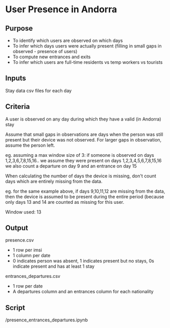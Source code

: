 # User Presence in Andorra

## Purpose
- To identify which users are observed on which days
- To infer which days users were actually present  (filling in small gaps in observed - presence of users)
- To compute new entrances and exits
- To infer which users are full-time residents vs temp workers vs tourists

## Inputs
Stay data csv files for each day

## Criteria
A user is observed on any day during which they have a valid (in Andorra) stay

Assume that small gaps in observations are days when the person was still present but their device was not observed. For larger gaps in observation, assume the person left.

eg. assuming a max window size of 3: if someone is observed on days 1,2,3,6,7,8,15,16.. 
we assume they were present on days 1,2,3,4,5,6,7,8,15,16
we also count a departure on day 9 and an entrance on day 15

When calculating the number of days the device is missing, don't count days which are entirely missing from the data.

eg. for the same example above, if days 9,10,11,12 are missing from the data, then the device is assumed to be present during the entire period (because only days 13 and 14 are counted as missing for this user.


Window used: 13

## Output
presence.csv
- 1 row per imsi
- 1 column per date
- 0 indicates person was absent, 1 indicates present but no stays, 0s indicate present and has at least 1 stay

entrances_departures.csv
- 1 row per date
- A departures column and an entrances column for each nationality

## Script
/presence_entrances_departures.ipynb

